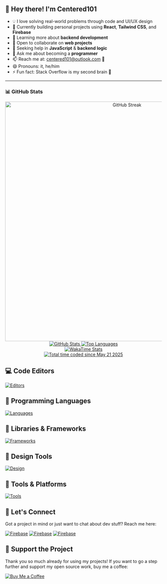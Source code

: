 ## 👋 Hey there! I'm Centered101

- 💡 I love solving real-world problems through code and UI/UX design  
- 🔭 Currently building personal projects using **React**, **Tailwind CSS**, and **Firebase**  
- 🌱 Learning more about **backend development**  
- 👯 Open to collaborate on **web projects**  
- 🤝 Seeking help in **JavaScript** & **backend logic**  
- 💬 Ask me about becoming a **programmer**  
- 📫 Reach me at: [centered101@outlook.com](mailto:centered101@outlook.com) 📧
- 😄 Pronouns: it, he/him  
- ⚡ Fun fact: Stack Overflow is my second brain 🧠 
<hr />

### 📊 GitHub Stats

<div align="center">
  <!-- GitHub Streak -->
  <a href="https://wakatime.com/@centered101" target="_blank" >
    <img
      src="https://github-readme-streak-stats.herokuapp.com?user=centered101&icon_color=409EFE&title_color=409EFE&text_color=0D0D0D&theme=transparent&show_icons=true&hide_border=true&ring=409EFE&fire=FF7070"
      alt="GitHub Streak" style="width: 768px;" />
  </a>
  <br />

  <!-- GitHub Stats -->
  <a href="https://wakatime.com/@centered101" target="_blank" >
    <img
      src="https://github-readme-stats.vercel.app/api?username=centered101&custom_title=📊&nbsp;Centered101's&nbsp;GitHub&nbsp;Stats&show=reviews,discussions_started,discussions_answered,prs_merged,prs_merged_percentage&icon_color=409EFE&title_color=409EFE&text_color=0D0D0D&theme=transparent&show_icons=true&hide_border=true"
      alt="GitHub Stats" />
  </a>

  <!-- Top Languages -->
  <a href="https://wakatime.com/@centered101" target="_blank" >
    <img
      src="https://github-readme-stats.vercel.app/api/top-langs/?username=centered101&layout=donut&custom_title=🌐&#8194;Top&#8194;Languages&#8194;🥴&icon_color=409EFE&title_color=409EFE&text_color=0D0D0D&theme=transparent&show_icons=true&hide_border=true"
      alt="Top Languages" />
  </a>
  <br />

  <!-- WakaTime Stats -->
  <a href="https://wakatime.com/@centered101" target="_blank" >
    <img
      src="https://github-readme-stats.vercel.app/api/wakatime?username=centered101&custom_title=WakaTime&#8194;Stats&#8194;⏲&icon_color=409EFE&title_color=409EFE&text_color=0D0D0D&theme=transparent&show_icons=true&hide_border=true"
      alt="WakaTime Stats" />
  </a>
 <br> 
 <a href="https://wakatime.com/@5985a29f-6196-4ce1-88e2-b02dce864117" target="_blank" ><img src="https://wakatime.com/badge/user/5985a29f-6196-4ce1-88e2-b02dce864117.svg" alt="Total time coded since May 21 2025" /></a>
</div>

## 💻 Code Editors  
[![Editors](https://skillicons.dev/icons?i=vscode,visualstudio,pycharm,godot,arduino,vim&theme=light)](https://skillicons.dev)

## 🚀 Programming Languages  
[![Languages](https://skillicons.dev/icons?i=html,css,js,py,c,cs,cpp&theme=light)](https://skillicons.dev)

## 🧠 Libraries & Frameworks  
[![Frameworks](https://skillicons.dev/icons?i=react,vite,tailwind,jquery,nodejs&theme=light)](https://skillicons.dev)

## 🎨 Design Tools  
[![Design](https://skillicons.dev/icons?i=figma,photoshop,illustrator&theme=light)](https://skillicons.dev)

## 🔧 Tools & Platforms  
[![Tools](https://skillicons.dev/icons?i=firebase,vercel,netlify,git,github&theme=light)](https://skillicons.dev)

## 💬 Let's Connect
Got a project in mind or just want to chat about dev stuff? Reach me here:

[![Firebase](https://skillicons.dev/icons?i=instagram&theme=light)](https://instagram.com/centered101)
[![Firebase](https://skillicons.dev/icons?i=linkedin&theme=light)](https://www.linkedin.com/in/centered101)
[![Firebase](https://skillicons.dev/icons?i=discord&theme=light)](https://Discordapp.com/users/955850603962183690)

## 💖 Support the Project
Thank you so much already for using my projects! If you want to go a step further and support my open source work, buy me a coffee:

[![Buy Me a Coffee](https://img.shields.io/badge/Buy%20me%20a%20coffee-%23FFDD00.svg?&style=for-the-badge&logo=buy-me-a-coffee&logoColor=0D0D0D)](https://www.buymeacoffee.com/Centered101)

<!-- Proudly created by (@centered101) -->
